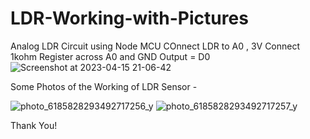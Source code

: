# LDR-Working-with-Pictures
Analog LDR Circuit using Node MCU
COnnect LDR to A0 , 3V
Connect 1kohm Register across A0 and GND
Output = D0 
![Screenshot at 2023-04-15 21-06-42](https://user-images.githubusercontent.com/101921995/232207692-f61e7ae0-e404-4571-ba9c-87427d7ccf6a.png)


Some Photos of the Working of LDR Sensor -

![photo_6185828293492717256_y](https://user-images.githubusercontent.com/101921995/232207813-d066d69d-372d-4007-a398-8939edb99606.jpg)
![photo_6185828293492717257_y](https://user-images.githubusercontent.com/101921995/232207816-cc5e1235-fc8e-4c7a-b150-147ae3d88bdf.jpg)


Thank You!
